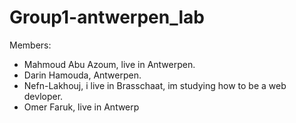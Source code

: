 # Group1-antwerpen_lab
Members:
- Mahmoud Abu Azoum, live in Antwerpen.
- Darin Hamouda, Antwerpen.
- Nefn-Lakhouj, i live in Brasschaat, im studying how to be a web devloper.
- Omer Faruk, live in Antwerp


